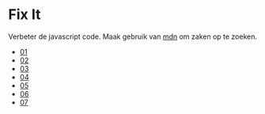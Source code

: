 # Fix It

Verbeter de javascript code. 
Maak gebruik van [mdn](https://developer.mozilla.org/bm/) om zaken op te zoeken.

* [01](./01/)
* [02](./02/)
* [03](./03/)
* [04](./04/)
* [05](./05/)
* [06](./06/)
* [07](./07/)